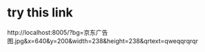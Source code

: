 # try this link

http://localhost:8005/?bg=京东广告图.jpg&x=640&y=200&width=238&height=238&qrtext=qweqqrqrqr